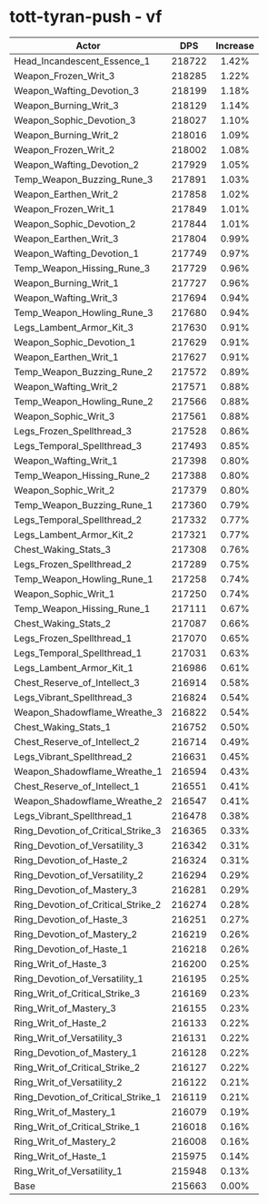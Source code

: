 # tott-tyran-push - vf
| Actor | DPS | Increase |
|---|:---:|:---:|
|Head_Incandescent_Essence_1|218722|1.42%|
|Weapon_Frozen_Writ_3|218285|1.22%|
|Weapon_Wafting_Devotion_3|218199|1.18%|
|Weapon_Burning_Writ_3|218129|1.14%|
|Weapon_Sophic_Devotion_3|218027|1.10%|
|Weapon_Burning_Writ_2|218016|1.09%|
|Weapon_Frozen_Writ_2|218002|1.08%|
|Weapon_Wafting_Devotion_2|217929|1.05%|
|Temp_Weapon_Buzzing_Rune_3|217891|1.03%|
|Weapon_Earthen_Writ_2|217858|1.02%|
|Weapon_Frozen_Writ_1|217849|1.01%|
|Weapon_Sophic_Devotion_2|217844|1.01%|
|Weapon_Earthen_Writ_3|217804|0.99%|
|Weapon_Wafting_Devotion_1|217749|0.97%|
|Temp_Weapon_Hissing_Rune_3|217729|0.96%|
|Weapon_Burning_Writ_1|217727|0.96%|
|Weapon_Wafting_Writ_3|217694|0.94%|
|Temp_Weapon_Howling_Rune_3|217680|0.94%|
|Legs_Lambent_Armor_Kit_3|217630|0.91%|
|Weapon_Sophic_Devotion_1|217629|0.91%|
|Weapon_Earthen_Writ_1|217627|0.91%|
|Temp_Weapon_Buzzing_Rune_2|217572|0.89%|
|Weapon_Wafting_Writ_2|217571|0.88%|
|Temp_Weapon_Howling_Rune_2|217566|0.88%|
|Weapon_Sophic_Writ_3|217561|0.88%|
|Legs_Frozen_Spellthread_3|217528|0.86%|
|Legs_Temporal_Spellthread_3|217493|0.85%|
|Weapon_Wafting_Writ_1|217398|0.80%|
|Temp_Weapon_Hissing_Rune_2|217388|0.80%|
|Weapon_Sophic_Writ_2|217379|0.80%|
|Temp_Weapon_Buzzing_Rune_1|217360|0.79%|
|Legs_Temporal_Spellthread_2|217332|0.77%|
|Legs_Lambent_Armor_Kit_2|217321|0.77%|
|Chest_Waking_Stats_3|217308|0.76%|
|Legs_Frozen_Spellthread_2|217289|0.75%|
|Temp_Weapon_Howling_Rune_1|217258|0.74%|
|Weapon_Sophic_Writ_1|217250|0.74%|
|Temp_Weapon_Hissing_Rune_1|217111|0.67%|
|Chest_Waking_Stats_2|217087|0.66%|
|Legs_Frozen_Spellthread_1|217070|0.65%|
|Legs_Temporal_Spellthread_1|217031|0.63%|
|Legs_Lambent_Armor_Kit_1|216986|0.61%|
|Chest_Reserve_of_Intellect_3|216914|0.58%|
|Legs_Vibrant_Spellthread_3|216824|0.54%|
|Weapon_Shadowflame_Wreathe_3|216822|0.54%|
|Chest_Waking_Stats_1|216752|0.50%|
|Chest_Reserve_of_Intellect_2|216714|0.49%|
|Legs_Vibrant_Spellthread_2|216631|0.45%|
|Weapon_Shadowflame_Wreathe_1|216594|0.43%|
|Chest_Reserve_of_Intellect_1|216551|0.41%|
|Weapon_Shadowflame_Wreathe_2|216547|0.41%|
|Legs_Vibrant_Spellthread_1|216478|0.38%|
|Ring_Devotion_of_Critical_Strike_3|216365|0.33%|
|Ring_Devotion_of_Versatility_3|216342|0.31%|
|Ring_Devotion_of_Haste_2|216324|0.31%|
|Ring_Devotion_of_Versatility_2|216294|0.29%|
|Ring_Devotion_of_Mastery_3|216281|0.29%|
|Ring_Devotion_of_Critical_Strike_2|216274|0.28%|
|Ring_Devotion_of_Haste_3|216251|0.27%|
|Ring_Devotion_of_Mastery_2|216219|0.26%|
|Ring_Devotion_of_Haste_1|216218|0.26%|
|Ring_Writ_of_Haste_3|216200|0.25%|
|Ring_Devotion_of_Versatility_1|216195|0.25%|
|Ring_Writ_of_Critical_Strike_3|216169|0.23%|
|Ring_Writ_of_Mastery_3|216155|0.23%|
|Ring_Writ_of_Haste_2|216133|0.22%|
|Ring_Writ_of_Versatility_3|216131|0.22%|
|Ring_Devotion_of_Mastery_1|216128|0.22%|
|Ring_Writ_of_Critical_Strike_2|216127|0.22%|
|Ring_Writ_of_Versatility_2|216122|0.21%|
|Ring_Devotion_of_Critical_Strike_1|216119|0.21%|
|Ring_Writ_of_Mastery_1|216079|0.19%|
|Ring_Writ_of_Critical_Strike_1|216018|0.16%|
|Ring_Writ_of_Mastery_2|216008|0.16%|
|Ring_Writ_of_Haste_1|215975|0.14%|
|Ring_Writ_of_Versatility_1|215948|0.13%|
|Base|215663|0.00%|
